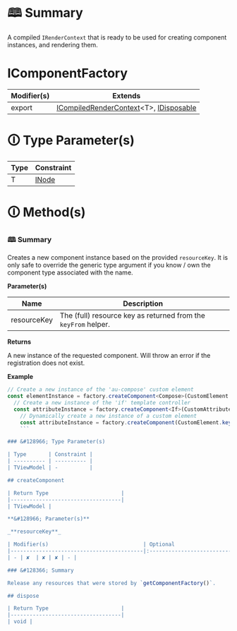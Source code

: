 # &#128366; Summary

A compiled `IRenderContext` that is ready to be used for creating component instances, and rendering them.

# IComponentFactory

| Modifier(s)                            | Extends                                    |
|----------------------------------------|--------------------------------------------|
| export | [ICompiledRenderContext](https://hamedfathi.gitbook.io/aurelia-2-doc-api/runtime/templating/interface/render-context/icompiledrendercontext)&lt;T&gt;, [IDisposable](https://hamedfathi.gitbook.io/aurelia-2-doc-api/kernel/interface/interfaces/idisposable) |

# &#128712; Type Parameter(s)

| Type | Constraint                                                                           |
| ---- | ------------------------------------------------------------------------------------ |
| T    | [INode](https://hamedfathi.gitbook.io/aurelia-2-doc-api/runtime/interface/dom/inode) |

# &#128712; Method(s)

### &#128366; Summary

Creates a new component instance based on the provided `resourceKey`.
It is only safe to override the generic type argument if you know / own the component type associated with the name.

**Parameter(s)**

| Name        | Description                                                     |
| ----------- | --------------------------------------------------------------- |
| resourceKey |  The (full) resource key as returned from the `keyFrom` helper. |

**Returns**

A new instance of the requested component. Will throw an error if the registration does not exist.

**Example**

```ts
// Create a new instance of the 'au-compose' custom element
const elementInstance = factory.createComponent<Compose>(CustomElement.keyFrom('au-compose'));
  // Create a new instance of the 'if' template controller
  const attributeInstance = factory.createComponent<If>(CustomAttribute.keyFrom('if'));
    // Dynamically create a new instance of a custom element
    const attributeInstance = factory.createComponent(CustomElement.keyFrom(name));
    ```

### &#128966; Type Parameter(s)

| Type       | Constraint |
| ---------- | ---------- |
| TViewModel | -          |

## createComponent

| Return Type                       |
|-----------------------------------|
| TViewModel |

**&#128966; Parameter(s)**

_**resourceKey**_

| Modifier(s)                              | Optional                           | Rest                          | Parameter Property                          | Initializer                       |
|------------------------------------------|:----------------------------------:|:-----------------------------:|:-------------------------------------------:|-----------------------------------|
| - | ✘  | ✘ | ✘ | - |

### &#128366; Summary

Release any resources that were stored by `getComponentFactory()`.

## dispose

| Return Type                       |
|-----------------------------------|
| void |